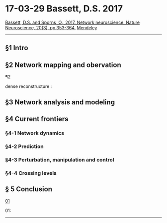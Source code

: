 17-03-29  Bassett, D.S. 2017
============================

[Bassett, D.S. and Sporns, O., 2017. Network neuroscience. Nature Neuroscience, 20(3), pp.353-364.][orig]
[Mendeley][mend]

---

## §1 Intro

## §2 Network mapping and obervation

¶2 

dense reconstructure
: 

## §3 Network analysis and modeling 


## §4 Current frontiers

### §4-1 Network dynamics 

### §4-2 Prediction

### §4-3 Perturbation, manipulation and control

### §4-4 Crossing levels

## § 5 Conclusion


[01][r01]



01: [][r01]

---
[orig]: http://www.nature.com/neuro/journal/v20/n3/abs/nn.4502.html "Bassett, D.S. and Sporns, O., 2017. Network neuroscience. Nature Neuroscience, 20(3), pp.353-364."
[mend]: https://www.mendeley.com/viewer/?fileId=1ca3a9ac-887f-7b89-7d37-eee587838567&documentId=ea17b3db-5b67-3b33-a929-51563f471342 "..."
[r01]: /./ "..."